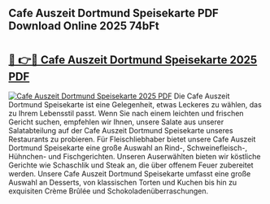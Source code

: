 ## Cafe Auszeit Dortmund Speisekarte PDF Download Online 2025 74bFt

# <h2><a href="http://gcanc6x.nevu.top/?p=Cafe+Auszeit+Dortmund+Speisekarte">🔗 👉🔴 Cafe Auszeit Dortmund Speisekarte 2025 PDF</a></h2>

[![Cafe Auszeit Dortmund Speisekarte 2025 PDF](https://i.imgur.com/dBaPXMq.png)](http://gcanc6x.nevu.top/?p=Cafe+Auszeit+Dortmund+Speisekarte)
Die Cafe Auszeit Dortmund Speisekarte ist eine Gelegenheit, etwas Leckeres zu wählen, das zu Ihrem Lebensstil passt. Wenn Sie nach einem leichten und frischen Gericht suchen, empfehlen wir Ihnen, unsere Salate aus unserer Salatabteilung auf der Cafe Auszeit Dortmund Speisekarte unseres Restaurants zu probieren. Für Fleischliebhaber bietet unsere Cafe Auszeit Dortmund Speisekarte eine große Auswahl an Rind-, Schweinefleisch-, Hühnchen- und Fischgerichten. Unseren Auserwählten bieten wir köstliche Gerichte wie Schaschlik und Steak an, die über offenem Feuer zubereitet werden. Unsere Cafe Auszeit Dortmund Speisekarte umfasst eine große Auswahl an Desserts, von klassischen Torten und Kuchen bis hin zu exquisiten Crème Brûlée und Schokoladenüberraschungen.
